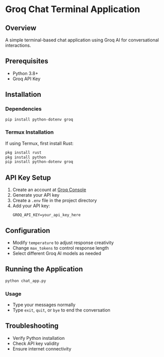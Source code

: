 # Groq Chat Terminal Application

## Overview
A simple terminal-based chat application using Groq AI for conversational interactions.

## Prerequisites
- Python 3.8+
- Groq API Key

## Installation

### Dependencies
```bash
pip install python-dotenv groq
```

### Termux Installation
If using Termux, first install Rust:
```bash
pkg install rust
pkg install python
pip install python-dotenv groq
```

## API Key Setup
1. Create an account at [Groq Console](https://console.groq.com/)
2. Generate your API key
3. Create a `.env` file in the project directory
4. Add your API key:
   ```
   GROQ_API_KEY=your_api_key_here
   ```

## Configuration
- Modify `temperature` to adjust response creativity
- Change `max_tokens` to control response length
- Select different Groq AI models as needed

## Running the Application
```bash
python chat_app.py
```

### Usage
- Type your messages normally
- Type `exit`, `quit`, or `bye` to end the conversation

## Troubleshooting
- Verify Python installation
- Check API key validity
- Ensure internet connectivity
